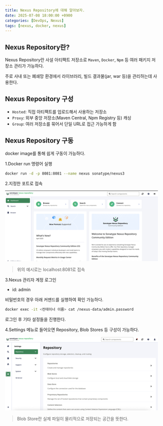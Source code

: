 ```yaml
---
title: Nexus Repository에 대해 알아보자.
date: 2025-07-08 18:00:00 +0900
categories: [DevOps, Nexus]
tags: [nexus, docker, nexus]
---
```


## **Nexus Repository란?**
Nexus Repository란 사설 아티팩트 저장소로 `Maven`, `Docker`, `Npm` 등 여러 패키지 저장소 관리가 가능하다.<br>

주로 사내 또는 폐쇄망 환경에서 라이브러리, 빌드 결과물(jar, war 등)을 관리하는데 사용한다.

## **Nexus Repository 구성**
- `Hosted`: 직접 아티팩트를 업로드해서 사용하는 저장소
- `Proxy`: 외부 중앙 저장소(Maven Central, Npm Registry 등) 캐싱
- `Group`: 여러 저장소를 묶어서 단일 URL로 접근 가능하게 함

## **Nexus Repository 구동**
docker image를 통해 쉽게 구동이 가능하다.

1.Docker run 명령어 실행

```bash
docker run -d -p 8081:8081 --name nexus sonatype/nexus3
```

2.지정한 포트로 접속

![대시보드](/assets/img/nexus_dashboard.png)

> 위의 예시로는 localhost:8081로 접속

3.Nexus 관리자 계정 로그인
- id: admin

비밀번호의 경우 아래 커맨드를 실행하여 확인 가능하다.
```bash
docker exec -it <컨테이너 이름> cat /nexus-data/admin.password
```

로그인 후 기타 설정들을 진행한다.

4.Settings 메뉴로 들어오면 Repository, Blob Stores 등 구성이 가능하다.

!['settings'](/assets/img/nexus_settings.png)

> Blob Store란 실제 파일이 물리적으로 저장되는 공간을 뜻한다.